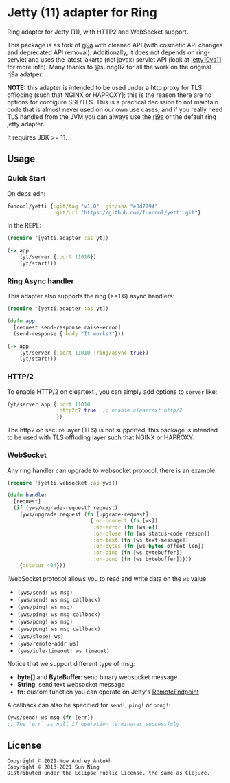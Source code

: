 # Jetty (11) adapter for Ring

Ring adapter for Jetty (11), with HTTP2 and WebSocket support.

This package is as fork of [rj9a][1] with cleaned API (with cosmetic
API changes and deprecated API removal). Additionally, it does not
depends on ring-servlet and uses the latest jakarta (not javax)
servlet API (look at [jetty10vs11][2] for more info). Many thanks to
@sunng87 for all the work on the original rj9a adatper.

**NOTE:** this adapter is intended to be used under a http proxy for
TLS offloding (such that NGINX or HAPROXY); this is the reason there
are no options for configure SSL/TLS. This is a practical decission to
not maintain code that is almost never used on our own use cases; and
if you really need TLS handled from the JVM you can always use the
[rj9a][1] or the default ring jetty adapter.

[1]: https://github.com/sunng87/ring-jetty9-adapter
[2]: https://webtide.com/jetty-10-and-11-have-arrived

It requires JDK >= 11.

## Usage

### Quick Start

On deps.edn:

```clojure
funcool/yetti {:git/tag "v1.0" :git/sha "e3d7794"
               :git/url "https://github.com/funcool/yetti.git"}
```

In the REPL:

```clojure
(require '[yetti.adapter :as yt])

(-> app
    (yt/server {:port 11010})
    (yt/start!))
```

### Ring Async handler

This adapter also supports the ring (>=1.6) async handlers:

```clojure
(require '[yetti.adapter :as yt])

(defn app
  [request send-response raise-error]
  (send-response {:body "It works!"}))

(-> app
    (yt/server {:port 11010 :ring/async true})
    (yt/start!))
```

### HTTP/2

To enable HTTP/2 on cleartext , you can simply add options to `server`
like:

```clojure
(yt/server app {:port 11010
                :http2c? true  ;; enable cleartext http/2
                })
```

The http2 on secure layer (TLS) is not supported, this package is
intended to be used with TLS offloding layer such that NGINX or
HAPROXY.

### WebSocket

Any ring handler can upgrade to websocket protocol, there is an example:

```clojure
(require '[yetti.websocket :as yws])

(defn handler
  [request]
  (if (yws/upgrade-request? request)
    (yws/upgrade request (fn [upgrade-request]
                           {:on-connect (fn [ws])
                            :on-error (fn [ws e])
                            :on-close (fn [ws status-code reason])
                            :on-text (fn [ws text-message])
                            :on-bytes (fn [ws bytes offset len])
                            :on-ping (fn [ws bytebuffer])
                            :on-pong (fn [ws bytebuffer])}))
    {:status 404}))
```

IWebSocket protocol allows you to read and write data on the `ws` value:

* `(yws/send! ws msg)`
* `(yws/send! ws msg callback)`
* `(yws/ping! ws msg)`
* `(yws/ping! ws msg callback)`
* `(yws/pong! ws msg)`
* `(yws/pong! ws msg callback)`
* `(yws/close! ws)`
* `(yws/remote-addr ws)`
* `(yws/idle-timeout! ws timeout)`

Notice that we support different type of msg:

* **byte[]** and **ByteBuffer**: send binary websocket message
* **String**: send text websocket message
* **fn**: custom function you can operate on Jetty's [RemoteEndpoint][3]

[3]: https://www.eclipse.org/jetty/javadoc/jetty-11/org/eclipse/jetty/websocket/api/RemoteEndpoint.html

A callback can also be specified for `send!`, `ping!` or `pong!`:

```clojure
(yws/send! ws msg (fn [err])
;; The `err` is null if operation terminates successfuly
```

## License

```
Copyright © 2021-Now Andrey Antukh
Copyright © 2013-2021 Sun Ning
Distributed under the Eclipse Public License, the same as Clojure.
```
